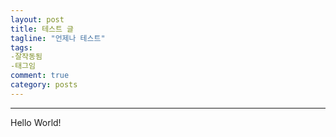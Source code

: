 ```yaml
---
layout: post
title: 테스트 글
tagline: "언제나 테스트"
tags:
-잘작동됨
-태그임
comment: true
category: posts
---
```


----------
Hello World!
